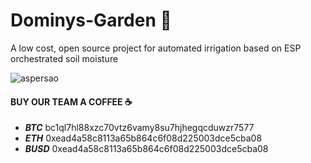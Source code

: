 ﻿# Dominys-Garden 🌿
 A low cost, open source project for automated irrigation based on ESP orchestrated soil moisture
 
 ![aspersao](https://maxmaq.com.br/wp-content/uploads/2019/10/mangueira-de-irrigacao-por-gotejamento-p1-500-metros-D_NQ_NP_646359-MLB27979211853_082018-F-1280x720-1-768x432.jpg)
 
 


####  BUY OUR TEAM A COFFEE ☕ 
 - ***BTC*** bc1ql7hl88xzc70vtz6vamy8su7hjhegqcduwzr7577
- ***ETH*** 0xead4a58c8113a65b864c6f08d225003dce5cba08
- ***BUSD*** 0xead4a58c8113a65b864c6f08d225003dce5cba08
